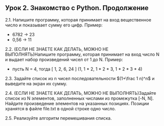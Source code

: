 ## Урок 2. Знакомство с Python. Продолжение
2.1. Напишите программу, которая принимает на вход вещественное число и показывает сумму его цифр.
Пример:

- 6782 -> 23
- 0,56 -> 11

2.2. (ЕСЛИ НЕ ЗНАЕТЕ КАК ДЕЛАТЬ, МОЖНО НЕ ВЫПОЛНЯТЬ)Напишите программу, которая принимает на вход число N и выдает набор произведений чисел от 1 до N. 
Пример:

- пусть N = 4, тогда [ 1, 2, 6, 24 ] (1, 1 * 2, 1 * 2 * 3, 1 * 2 * 3 * 4)

2.3. Задайте список из n чисел последовательности $(1+\frac 1 n)^n$ и выведите на экран их сумму.
 
2.4. (ЕСЛИ НЕ ЗНАЕТЕ КАК ДЕЛАТЬ, МОЖНО НЕ ВЫПОЛНЯТЬ)Задайте список из N элементов, заполненных числами из промежутка [-N, N]. Найдите произведение элементов на указанных позициях. Позиции хранятся в файле file.txt в одной строке одно число.

2.5. Реализуйте алгоритм перемешивания списка.
